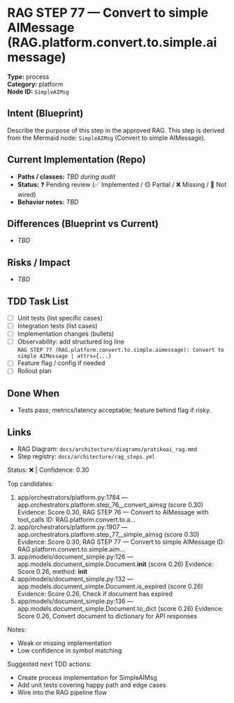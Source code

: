 # RAG STEP 77 — Convert to simple AIMessage (RAG.platform.convert.to.simple.aimessage)

**Type:** process  
**Category:** platform  
**Node ID:** `SimpleAIMsg`

## Intent (Blueprint)
Describe the purpose of this step in the approved RAG. This step is derived from the Mermaid node: `SimpleAIMsg` (Convert to simple AIMessage).

## Current Implementation (Repo)
- **Paths / classes:** _TBD during audit_
- **Status:** ❓ Pending review (✅ Implemented / 🟡 Partial / ❌ Missing / 🔌 Not wired)
- **Behavior notes:** _TBD_

## Differences (Blueprint vs Current)
- _TBD_

## Risks / Impact
- _TBD_

## TDD Task List
- [ ] Unit tests (list specific cases)
- [ ] Integration tests (list cases)
- [ ] Implementation changes (bullets)
- [ ] Observability: add structured log line  
  `RAG STEP 77 (RAG.platform.convert.to.simple.aimessage): Convert to simple AIMessage | attrs={...}`
- [ ] Feature flag / config if needed
- [ ] Rollout plan

## Done When
- Tests pass; metrics/latency acceptable; feature behind flag if risky.

## Links
- RAG Diagram: `docs/architecture/diagrams/pratikoai_rag.mmd`
- Step registry: `docs/architecture/rag_steps.yml`


<!-- AUTO-AUDIT:BEGIN -->
Status: ❌  |  Confidence: 0.30

Top candidates:
1) app/orchestrators/platform.py:1784 — app.orchestrators.platform.step_76__convert_aimsg (score 0.30)
   Evidence: Score 0.30, RAG STEP 76 — Convert to AIMessage with tool_calls
ID: RAG.platform.convert.to.a...
2) app/orchestrators/platform.py:1907 — app.orchestrators.platform.step_77__simple_aimsg (score 0.30)
   Evidence: Score 0.30, RAG STEP 77 — Convert to simple AIMessage
ID: RAG.platform.convert.to.simple.aim...
3) app/models/document_simple.py:126 — app.models.document_simple.Document.__init__ (score 0.26)
   Evidence: Score 0.26, method: __init__
4) app/models/document_simple.py:132 — app.models.document_simple.Document.is_expired (score 0.26)
   Evidence: Score 0.26, Check if document has expired
5) app/models/document_simple.py:136 — app.models.document_simple.Document.to_dict (score 0.26)
   Evidence: Score 0.26, Convert document to dictionary for API responses

Notes:
- Weak or missing implementation
- Low confidence in symbol matching

Suggested next TDD actions:
- Create process implementation for SimpleAIMsg
- Add unit tests covering happy path and edge cases
- Wire into the RAG pipeline flow
<!-- AUTO-AUDIT:END -->